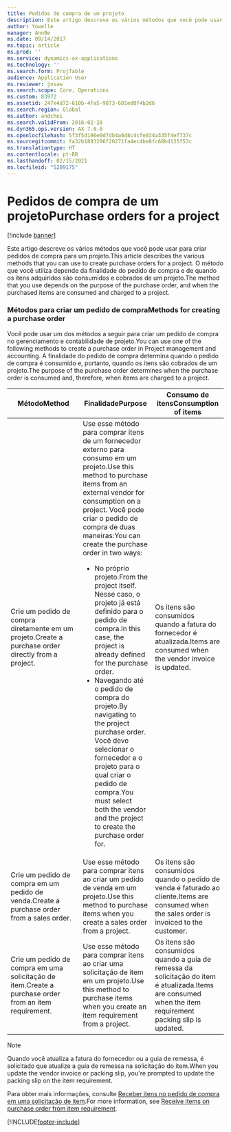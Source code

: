 ```yaml
---
title: Pedidos de compra de um projeto
description: Este artigo descreve os vários métodos que você pode usar para criar pedidos de compra para um projeto. O método que você utiliza depende da finalidade do pedido de compra e de quando os itens adquiridos são consumidos e cobrados de um projeto.
author: Yowelle
manager: AnnBe
ms.date: 09/14/2017
ms.topic: article
ms.prod: ''
ms.service: dynamics-ax-applications
ms.technology: ''
ms.search.form: ProjTable
audience: Application User
ms.reviewer: josaw
ms.search.scope: Core, Operations
ms.custom: 83972
ms.assetid: 247e4d72-610b-4fa5-9873-601ed0f4b2d6
ms.search.region: Global
ms.author: andchoi
ms.search.validFrom: 2016-02-28
ms.dyn365.ops.version: AX 7.0.0
ms.openlocfilehash: 5f3f5d196e0d7db4a6d8c4cfe834a335f4ef737c
ms.sourcegitcommit: fa32b1893286f20271fa4ec4be8fc68bd135f53c
ms.translationtype: HT
ms.contentlocale: pt-BR
ms.lasthandoff: 02/15/2021
ms.locfileid: "5289175"
---
```

# <a name="purchase-orders-for-a-project"></a><span data-ttu-id="2662b-104">Pedidos de compra de um projeto</span><span class="sxs-lookup"><span data-stu-id="2662b-104">Purchase orders for a project</span></span>

[!include [banner](../includes/banner.md)]

<span data-ttu-id="2662b-105">Este artigo descreve os vários métodos que você pode usar para criar pedidos de compra para um projeto.</span><span class="sxs-lookup"><span data-stu-id="2662b-105">This article describes the various methods that you can use to create purchase orders for a project.</span></span> <span data-ttu-id="2662b-106">O método que você utiliza depende da finalidade do pedido de compra e de quando os itens adquiridos são consumidos e cobrados de um projeto.</span><span class="sxs-lookup"><span data-stu-id="2662b-106">The method that you use depends on the purpose of the purchase order, and when the purchased items are consumed and charged to a project.</span></span>

### <a name="methods-for-creating-a-purchase-order"></a><span data-ttu-id="2662b-107">Métodos para criar um pedido de compra</span><span class="sxs-lookup"><span data-stu-id="2662b-107">Methods for creating a purchase order</span></span>

<span data-ttu-id="2662b-108">Você pode usar um dos métodos a seguir para criar um pedido de compra no gerenciamento e contabilidade de projeto.</span><span class="sxs-lookup"><span data-stu-id="2662b-108">You can use one of the following methods to create a purchase order in Project management and accounting.</span></span> <span data-ttu-id="2662b-109">A finalidade do pedido de compra determina quando o pedido de compra é consumido e, portanto, quando os itens são cobrados de um projeto.</span><span class="sxs-lookup"><span data-stu-id="2662b-109">The purpose of the purchase order determines when the purchase order is consumed and, therefore, when items are charged to a project.</span></span>

<table>
<colgroup>
<col width="33%" />
<col width="33%" />
<col width="33%" />
</colgroup>
<thead>
<tr class="header">
<th><span data-ttu-id="2662b-110">Método</span><span class="sxs-lookup"><span data-stu-id="2662b-110">Method</span></span></th>
<th><span data-ttu-id="2662b-111">Finalidade</span><span class="sxs-lookup"><span data-stu-id="2662b-111">Purpose</span></span></th>
<th><span data-ttu-id="2662b-112">Consumo de itens</span><span class="sxs-lookup"><span data-stu-id="2662b-112">Consumption of items</span></span></th>
</tr>
</thead>
<tbody>
<tr class="odd">
<td><span data-ttu-id="2662b-113">Crie um pedido de compra diretamente em um projeto.</span><span class="sxs-lookup"><span data-stu-id="2662b-113">Create a purchase order directly from a project.</span></span></td>
<td><span data-ttu-id="2662b-114">Use esse método para comprar itens de um fornecedor externo para consumo em um projeto.</span><span class="sxs-lookup"><span data-stu-id="2662b-114">Use this method to purchase items from an external vendor for consumption on a project.</span></span> <span data-ttu-id="2662b-115">Você pode criar o pedido de compra de duas maneiras:</span><span class="sxs-lookup"><span data-stu-id="2662b-115">You can create the purchase order in two ways:</span></span>
<ul>
<li><span data-ttu-id="2662b-116">No próprio projeto.</span><span class="sxs-lookup"><span data-stu-id="2662b-116">From the project itself.</span></span> <span data-ttu-id="2662b-117">Nesse caso, o projeto já está definido para o pedido de compra.</span><span class="sxs-lookup"><span data-stu-id="2662b-117">In this case, the project is already defined for the purchase order.</span></span></li>
<li><span data-ttu-id="2662b-118">Navegando até o pedido de compra do projeto.</span><span class="sxs-lookup"><span data-stu-id="2662b-118">By navigating to the project purchase order.</span></span> <span data-ttu-id="2662b-119">Você deve selecionar o fornecedor e o projeto para o qual criar o pedido de compra.</span><span class="sxs-lookup"><span data-stu-id="2662b-119">You must select both the vendor and the project to create the purchase order for.</span></span></li>
</ul></td>
<td><span data-ttu-id="2662b-120">Os itens são consumidos quando a fatura do fornecedor é atualizada.</span><span class="sxs-lookup"><span data-stu-id="2662b-120">Items are consumed when the vendor invoice is updated.</span></span></td>
</tr>
<tr class="even">
<td><span data-ttu-id="2662b-121">Crie um pedido de compra em um pedido de venda.</span><span class="sxs-lookup"><span data-stu-id="2662b-121">Create a purchase order from a sales order.</span></span></td>
<td><span data-ttu-id="2662b-122">Use esse método para comprar itens ao criar um pedido de venda em um projeto.</span><span class="sxs-lookup"><span data-stu-id="2662b-122">Use this method to purchase items when you create a sales order from a project.</span></span></td>
<td><span data-ttu-id="2662b-123">Os itens são consumidos quando o pedido de venda é faturado ao cliente.</span><span class="sxs-lookup"><span data-stu-id="2662b-123">Items are consumed when the sales order is invoiced to the customer.</span></span></td>
</tr>
<tr class="odd">
<td><span data-ttu-id="2662b-124">Crie um pedido de compra em uma solicitação de item.</span><span class="sxs-lookup"><span data-stu-id="2662b-124">Create a purchase order from an item requirement.</span></span></td>
<td><span data-ttu-id="2662b-125">Use esse método para comprar itens ao criar uma solicitação de item em um projeto.</span><span class="sxs-lookup"><span data-stu-id="2662b-125">Use this method to purchase items when you create an item requirement from a project.</span></span></td>
<td><span data-ttu-id="2662b-126">Os itens são consumidos quando a guia de remessa da solicitação do item é atualizada.</span><span class="sxs-lookup"><span data-stu-id="2662b-126">Items are consumed when the item requirement packing slip is updated.</span></span></td>
</tr>
</tbody>
</table>

> [!NOTE] 
> <span data-ttu-id="2662b-127">Quando você atualiza a fatura do fornecedor ou a guia de remessa, é solicitado que atualize a guia de remessa na solicitação do item.</span><span class="sxs-lookup"><span data-stu-id="2662b-127">When you update the vendor invoice or packing slip, you're prompted to update the packing slip on the item requirement.</span></span>

<span data-ttu-id="2662b-128">Para obter mais informações, consulte [Receber itens no pedido de compra em uma solicitação de item](tasks/receive-items-purchase-order-item-requirement.md).</span><span class="sxs-lookup"><span data-stu-id="2662b-128">For more information, see [Receive items on purchase order from item requirement](tasks/receive-items-purchase-order-item-requirement.md).</span></span>



[!INCLUDE[footer-include](../includes/footer-banner.md)]
